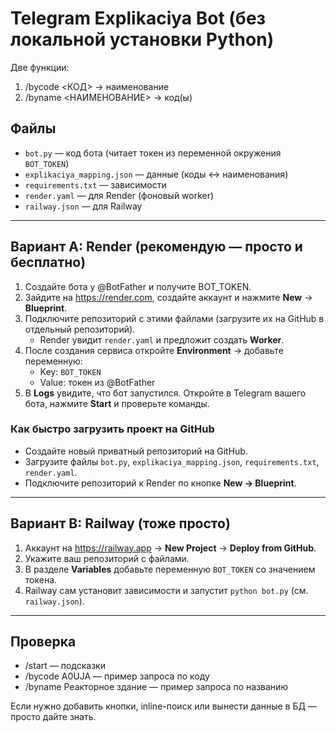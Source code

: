 
# Telegram Explikaciya Bot (без локальной установки Python)

Две функции:
1) /bycode <КОД> → наименование
2) /byname <НАИМЕНОВАНИЕ> → код(ы)

## Файлы
- `bot.py` — код бота (читает токен из переменной окружения `BOT_TOKEN`)
- `explikaciya_mapping.json` — данные (коды ↔ наименования)
- `requirements.txt` — зависимости
- `render.yaml` — для Render (фоновый worker)
- `railway.json` — для Railway

---

## Вариант A: Render (рекомендую — просто и бесплатно)
1. Создайте бота у @BotFather и получите BOT_TOKEN.
2. Зайдите на https://render.com, создайте аккаунт и нажмите **New** → **Blueprint**.
3. Подключите репозиторий с этими файлами (загрузите их на GitHub в отдельный репозиторий).
   - Render увидит `render.yaml` и предложит создать **Worker**.
4. После создания сервиса откройте **Environment** → добавьте переменную:
   - Key: `BOT_TOKEN`
   - Value: токен из @BotFather
5. В **Logs** увидите, что бот запустился. Откройте в Telegram вашего бота, нажмите **Start** и проверьте команды.

### Как быстро загрузить проект на GitHub
- Создайте новый приватный репозиторий на GitHub.
- Загрузите файлы `bot.py`, `explikaciya_mapping.json`, `requirements.txt`, `render.yaml`.
- Подключите репозиторий к Render по кнопке **New → Blueprint**.

---

## Вариант B: Railway (тоже просто)
1. Аккаунт на https://railway.app → **New Project** → **Deploy from GitHub**.
2. Укажите ваш репозиторий с файлами.
3. В разделе **Variables** добавьте переменную `BOT_TOKEN` со значением токена.
4. Railway сам установит зависимости и запустит `python bot.py` (см. `railway.json`).

---

## Проверка
- /start — подсказки
- /bycode A0UJA — пример запроса по коду
- /byname Реакторное здание — пример запроса по названию

Если нужно добавить кнопки, inline-поиск или вынести данные в БД — просто дайте знать.
